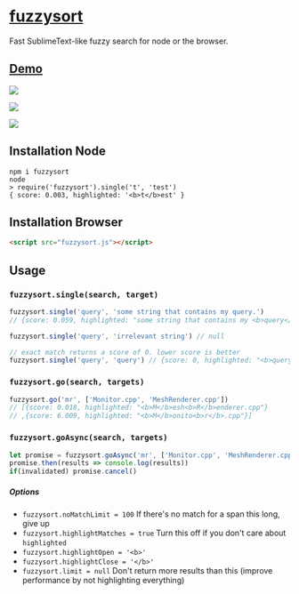 # [fuzzysort](https://raw.github.com/farzher/fuzzysort/master/fuzzysort.js)

Fast SublimeText-like fuzzy search for node or the browser.



## [Demo](https://rawgit.com/farzher/fuzzysort/master/test.html)

![](http://i.imgur.com/tleIW3b.gif)


![](http://i.imgur.com/dN2cd7z.png)

![](http://i.imgur.com/4kKfMK4.png)



## Installation Node

```
npm i fuzzysort
node
> require('fuzzysort').single('t', 'test')
{ score: 0.003, highlighted: '<b>t</b>est' }
```


## Installation Browser

```html
<script src="fuzzysort.js"></script>
```




## Usage

### `fuzzysort.single(search, target)`

```js
fuzzysort.single('query', 'some string that contains my query.')
// {score: 0.059, highlighted: "some string that contains my <b>query</b>."}

fuzzysort.single('query', 'irrelevant string') // null

// exact match returns a score of 0. lower score is better
fuzzysort.single('query', 'query') // {score: 0, highlighted: "<b>query</b>"}
```

### `fuzzysort.go(search, targets)`

```js
fuzzysort.go('mr', ['Monitor.cpp', 'MeshRenderer.cpp'])
// [{score: 0.018, highlighted: "<b>M</b>esh<b>R</b>enderer.cpp"}
// ,{score: 6.009, highlighted: "<b>M</b>onito<b>r</b>.cpp"}]
```

### `fuzzysort.goAsync(search, targets)`

```js
let promise = fuzzysort.goAsync('mr', ['Monitor.cpp', 'MeshRenderer.cpp'])
promise.then(results => console.log(results))
if(invalidated) promise.cancel()
```

##### Options

 - `fuzzysort.noMatchLimit = 100` If there's no match for a span this long, give up
 - `fuzzysort.highlightMatches = true` Turn this off if you don't care about `highlighted`
 - `fuzzysort.highlightOpen = '<b>'`
 - `fuzzysort.highlightClose = '</b>'`
 - `fuzzysort.limit = null` Don't return more results than this (improve performance by not highlighting everything)
